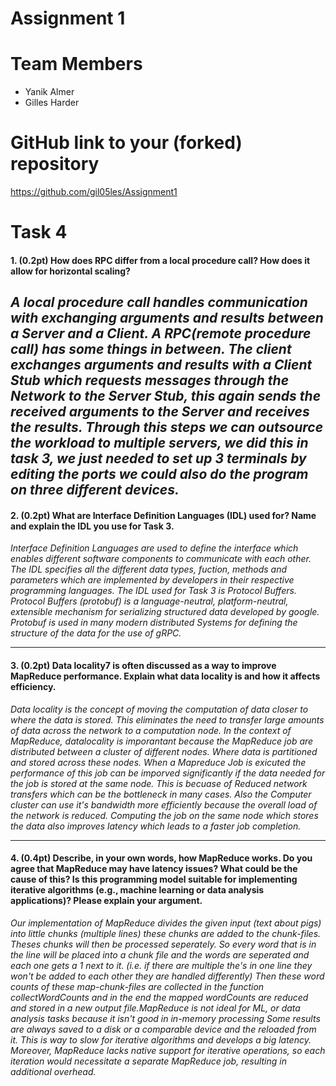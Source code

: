 # Assignment 1

# Team Members
- Yanik Almer
- Gilles Harder

# GitHub link to your (forked) repository

https://github.com/gil05les/Assignment1

# Task 4
#### 1. (0.2pt) How does RPC differ from a local procedure call? How does it allow for horizontal scaling?

*A local procedure call handles communication with exchanging arguments and results
between a Server and a Client. A RPC(remote procedure call) has some things in between. The 
client exchanges arguments and results with a Client Stub which requests messages  through the 
Network to the Server Stub, this again sends the received arguments to the Server and receives
the results. Through this steps we can outsource the workload to multiple servers, we did this 
in task 3, we just needed to set up 3 terminals by editing the ports we could also do the program 
on three different devices.*
--------------------
#### 2. (0.2pt) What are Interface Definition Languages (IDL) used for? Name and explain the IDL you use for Task 3.
*Interface Definition Languages are used to define the interface which enables different software 
components to communicate with each other. The IDL specifies all the different data types, fuction,
methods and parameters which are implemented by developers in their respective programming languages.
The IDL used for Task 3 is Protocol Buffers. Protocol Buffers (protobuf) is a language-neutral, 
platform-neutral, extensible mechanism for serializing structured data developed by google. Protobuf 
is used in many modern distributed Systems for defining the structure of the data for the use of gRPC.*

---------------------
#### 3. (0.2pt) Data locality7 is often discussed as a way to improve MapReduce performance. Explain what data locality is and how it affects efficiency.
*Data locality is the concept of moving the computation of data closer to where the data is stored. 
This eliminates the need to transfer large amounts of data across the network to a computation node. 
In the context of MapReduce, datalocality is imporantant because the MapReduce job are distributed 
between a cluster of different nodes. Where data is partitioned and stored across these nodes. When 
a Mapreduce Job is exicuted the performance of this job can be imporved significantly if the data
needed for the job is stored at the same node. This is becuase of Reduced network transfers which 
can be the bottleneck in many cases. Also the Computer cluster can use it's bandwidth more 
efficiently because the overall load of the network is reduced. Computing the job on the same node 
which stores the data also improves latency which leads to a faster job completion.*

--------------------
#### 4. (0.4pt) Describe, in your own words, how MapReduce works. Do you agree that MapReduce may have latency issues? What could be the cause of this? Is this programming model suitable for implementing iterative algorithms (e.g., machine learning or data analysis applications)? Please explain your argument.
*Our implementation of MapReduce divides the given input (text about pigs) into little chunks (multiple 
lines) these chunks are added to the chunk-files. Theses chunks will then be processed seperately. So 
every word that is in the line will be placed into a chunk file and the words are seperated and each 
one gets a 1 next to it. (i.e. if there are multiple the's in one line they won't be added to each 
other they are handled differently) Then these word counts of these map-chunk-files are collected in 
the function collectWordCounts and in the end the mapped wordCounts are reduced and stored in a new 
output file.MapReduce is not ideal for ML, or data analysis tasks because it isn't good in in-memory 
processing Some results are always saved to a disk or a comparable device and the reloaded from it. 
This is way to slow for iterative algorithms and develops a big latency. Moreover, MapReduce lacks 
native support for iterative operations, so each iteration would necessitate a separate MapReduce job,
resulting in additional overhead.*